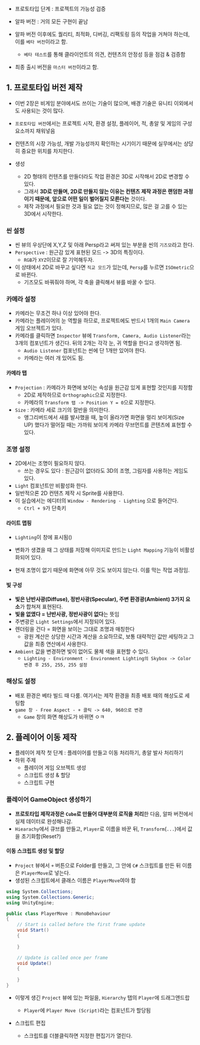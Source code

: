 - 프로토타입 단계 : 프로젝트의 가능성 검증
- 알파 버전 : 거의 모든 구현이 끝남

- 알파 버전 이후에도 퀄리티, 최적화, 디버깅, 리팩토링 등의 작업을 거쳐야 하는데, 이를 `베타 버전`이라고 함.
	- `베타 테스트`를 통해 클라이언트의 의견, 컨텐츠의 안정성 등을 점검 & 검증함

- 최종 출시 버전을 `마스터 버전`이라고 함.


## 1. 프로토타입 버전 제작
- 이번 2장은 비게임 분야에서도 쓰이는 기술이 많으며, 배경 기술은 유니티 이외에서도 사용되는 것이 많다.
- `프로토타입 버전`에서는 프로젝트 시작, 환경 설정, 플레이어, 적, 총알 및 게임의 구성 요소까지 채워넣음
- 컨텐츠의 시장 가능성, 개발 가능성까지 확인하는 시기이기 때문에 실무에서는 상당히 중요한 위치를 차지한다.

- 생성
	- 2D 형태의 컨텐츠를 만들더라도 작업 환경은 3D로 시작해서 2D로 변경할 수 있다.
	- 그래서 **3D로 만들며, 2D로 만들지 않는 이유는 컨텐츠 제작 과정은 랜덤한 과정이기 때문에, 앞으로 어떤 일이 벌어질지 모른다는** 것이다.
	- 제작 과정에서 필요한 것과 필요 없는 것이 정해지므로, 많은 걸 고를 수 있는 3D에서 시작한다.

### 씬 설정
- 씬 뷰의 우상단에 X,Y,Z 및 아래 Persp라고 써져 있는 부분을 씬의 `기즈모`라고 한다.
- `Perspective` : 원근감 있게 표현된 모드 -> 3D의 특징이다.
	- `RGB`가 `XYZ`이므로 잘 기억해두자.
- 이 상태에서 2D로 바꾸고 싶다면 `직교 모드`가 있는데, `Persp`를 누르면 `ISOmetric`으로 바뀐다.
	- 기즈모도 바꿔줘야 하며, 각 축을 클릭해서 뷰를 바꿀 수 있다.

### 카메라 설정
- 카메라는 무조건 하나 이상 있어야 한다.
- 카메라는 플레이어의 눈 역할을 하므로, 프로젝트에도 반드시 1개의 `Main Camera` 게임 오브젝트가 있다.
- 카메라를 클릭하면 `Inspector` 뷰에 `Transform, Camera, Audio Listener`라는 3개의 컴포넌트가 생긴다. 뒤의 2개는 각각 눈, 귀 역할을 한다고 생각하면 됨.
	- `Audio Listener` 컴포넌트는 씬에 단 1개만 있어야 한다.
	- 카메라는 여러 개 있어도 됨.

#### 카메라 탭
- `Projection` : 카메라가 화면에 보이는 속성을 원근감 있게 표현할 것인지를 지정함
	- 2D로 제작하므로 `Orthographic`으로 지정한다.
	- 카메라의 `Transform 탭 -> Position Y = 0`으로 지정한다.
- `Size` : 카메라 세로 크기의 절반을 의미한다.
	- 앵그리버드에서 새를 발사했을 때, 높이 올라가면 화면을 멀리 보이게(Size UP) 했다가 떨어질 때는 가까워 보이게 카메라 무브먼트를 콘텐츠에 표현할 수 있다.

### 조명 설정
- 2D에서는 조명이 필요하지 않다.
	- 쓰는 경우도 있다 : 원근감이 없더라도 3D의 조명, 그림자를 사용하는 게임도 있다.
- `Light` 컴포넌트만 비활성화 한다.
- 일반적으론 2D 컨텐츠 제작 시 Sprite를 사용한다.
- 이 실습에서는 에디터의 `Window - Rendering - Lighting` 으로 들어간다.
	- `Ctrl + 9`가 단축키

#### 라이트 맵핑
- `Lighting`이 창에 표시됨()
- 변화가 생겼을 때 그 상태를 저장해 이미지로 만드는 `Light Mapping` 기능이 비활성화되어 있다.


- 현재 조명이 없기 때문에 화면에 아무 것도 보이지 않는다. 이를 막는 작업 과정임.

#### 빛 구성
- **빛은 난반사광(Diffuse), 정반사광(Specular), 주변 환경광(Ambient) 3가지 요소**가 합쳐져 표현된다.
- **빛을 없앴다 = 난반사광, 정반사광이 없다**는 뜻임
- 주변광은 `Light Settings`에서 지정되어 있다.
- 렌더링을 건다 = 화면을 보이는 그대로 조명과 매칭한다
	- 광원 계산은 상당한 시간과 계산을 소요하므로, 보통 대략적인 값만 세팅하고 그 값을 최종 연산에서 사용한다.
- `Ambient` 값을 변경하면 빛이 없어도 물체 색을 표현할 수 있다.
	- `Lighting - Environment - Environment Lighting의 Skybox -> Color 변경 후 255, 255, 255 설정`

### 해상도 설정
- 배포 환경은 베타 빌드 때 다룸. 여기서는 제작 환경을 최종 배포 때의 해상도로 세팅함
- `game 창 - Free Aspect - + 클릭 -> 640, 960으로 변경`
	- `Game` 창의 화면 해상도가 바뀌면 ㅇㅋ

## 2. 플레이어 이동 제작
- 플레이어 제작 첫 단계 : 플레이어를 만들고 이동 처리하기, 총알 발사 처리하기
- 하위 주제
	- 플레이어 게임 오브젝트 생성
	- 스크립트 생성 & 할당
	- 스크립트 구현

### 플레이어 GameObject 생성하기
- **프로토타입 제작과정은 `Cube`로 만들어 대부분의 로직을 처리**한 다음, 알파 버전에서 실제 데이터로 완성해나감.
- `Hiearachy`에서 큐브를 만들고, `Player`로 이름을 바꾼 뒤, `Transform`(`...`)에서 값을 초기화함(Reset?)

#### 이동 스크립트 생성 및 할당
- `Project` 뷰에서 `+` 버튼으로 Folder를 만들고, 그 안에 `C#` 스크립트를 만든 뒤 이름은 `PlayerMove`로 넣는다.
- 생성된 스크립트에서 클래스 이름은 `PlayerMove`여야 함
```C#
using System.Collections;
using System.Collections.Generic;
using UnityEngine;

public class PlayerMove : MonoBehaviour
{
    // Start is called before the first frame update
    void Start()
    {
        
    }

    // Update is called once per frame
    void Update()
    {
        
    }
}

```
- 이렇게 생긴 `Project` 뷰에 있는 파일을, `Hierarchy` 탭의 `Player`에 드래그앤드랍
	- `Player`에 `Player Move (Script)`라는 컴포넌트가 할당됨

- 스크립트 편집
	- 스크립트를 더블클릭하면 지정한 편집기가 열린다. 